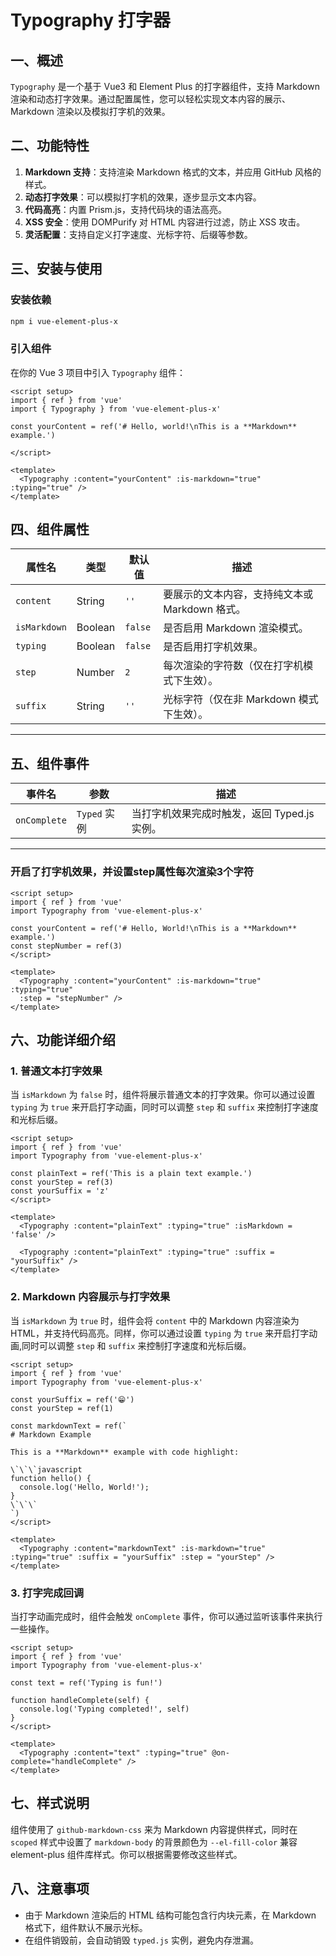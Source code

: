 # Typography 打字器

## 一、概述

`Typography` 是一个基于 Vue3 和 Element Plus 的打字器组件，支持 Markdown 渲染和动态打字效果。通过配置属性，您可以轻松实现文本内容的展示、Markdown 渲染以及模拟打字机的效果。

## 二、功能特性

1. **Markdown 支持**：支持渲染 Markdown 格式的文本，并应用 GitHub 风格的样式。
2. **动态打字效果**：可以模拟打字机的效果，逐步显示文本内容。
3. **代码高亮**：内置 Prism.js，支持代码块的语法高亮。
4. **XSS 安全**：使用 DOMPurify 对 HTML 内容进行过滤，防止 XSS 攻击。
5. **灵活配置**：支持自定义打字速度、光标字符、后缀等参数。

## 三、安装与使用

### 安装依赖

```bash
npm i vue-element-plus-x
```

### 引入组件

在你的 Vue 3 项目中引入 `Typography` 组件：

```vue
<script setup>
import { ref } from 'vue'
import { Typography } from 'vue-element-plus-x'

const yourContent = ref('# Hello, world!\nThis is a **Markdown** example.')

</script>

<template>
  <Typography :content="yourContent" :is-markdown="true" :typing="true" />
</template>
```

## 四、组件属性

| 属性名       | 类型    | 默认值  | 描述                                           |
| ------------ | ------- | ------- | ---------------------------------------------- |
| `content`    | String  | `''`    | 要展示的文本内容，支持纯文本或 Markdown 格式。 |
| `isMarkdown` | Boolean | `false` | 是否启用 Markdown 渲染模式。                   |
| `typing`     | Boolean | `false` | 是否启用打字机效果。                           |
| `step`       | Number  | `2`     | 每次渲染的字符数（仅在打字机模式下生效）。     |
| `suffix`     | String  | `''`    | 光标字符（仅在非 Markdown 模式下生效）。       |

---

## 五、组件事件

| 事件名       | 参数         | 描述                                         |
| ------------ | ------------ | -------------------------------------------- |
| `onComplete` | `Typed` 实例 | 当打字机效果完成时触发，返回 Typed.js 实例。 |

---

### 开启了打字机效果，并设置step属性每次渲染3个字符
```vue
<script setup>
import { ref } from 'vue'
import Typography from 'vue-element-plus-x'

const yourContent = ref('# Hello, World!\nThis is a **Markdown** example.')
const stepNumber = ref(3)
</script>

<template>
  <Typography :content="yourContent" :is-markdown="true" :typing="true" 
  :step = "stepNumber" />
</template>
```


## 六、功能详细介绍


### 1. 普通文本打字效果

当 `isMarkdown` 为 `false` 时，组件将展示普通文本的打字效果。你可以通过设置 `typing` 为 `true` 来开启打字动画，同时可以调整 `step` 和 `suffix` 来控制打字速度和光标后缀。

```vue
<script setup>
import { ref } from 'vue'
import Typography from 'vue-element-plus-x'

const plainText = ref('This is a plain text example.')
const yourStep = ref(3)
const yourSuffix = 'z'
</script>

<template>
  <Typography :content="plainText" :typing="true" :isMarkdown = 'false' />

  <Typography :content="plainText" :typing="true" :suffix = "yourSuffix" />
</template>
```

### 2. Markdown 内容展示与打字效果

当 `isMarkdown` 为 `true` 时，组件会将 `content` 中的 Markdown 内容渲染为 HTML，并支持代码高亮。同样，你可以通过设置 `typing` 为 `true` 来开启打字动画,同时可以调整 `step` 和 `suffix` 来控制打字速度和光标后缀。

```vue
<script setup>
import { ref } from 'vue'
import Typography from 'vue-element-plus-x'

const yourSuffix = ref('😁')
const yourStep = ref(1)

const markdownText = ref(`
# Markdown Example

This is a **Markdown** example with code highlight:

\`\`\`javascript
function hello() {
  console.log('Hello, World!');
}
\`\`\`
`)
</script>

<template>
  <Typography :content="markdownText" :is-markdown="true" :typing="true" :suffix = "yourSuffix" :step = "yourStep" />
</template>
```

### 3. 打字完成回调

当打字动画完成时，组件会触发 `onComplete` 事件，你可以通过监听该事件来执行一些操作。

```vue
<script setup>
import { ref } from 'vue'
import Typography from 'vue-element-plus-x'

const text = ref('Typing is fun!')

function handleComplete(self) {
  console.log('Typing completed!', self)
}
</script>

<template>
  <Typography :content="text" :typing="true" @on-complete="handleComplete" />
</template>
```

## 七、样式说明

组件使用了 `github-markdown-css` 来为 Markdown 内容提供样式，同时在 `scoped` 样式中设置了 `markdown-body` 的背景颜色为 `--el-fill-color` 兼容 element-plus 组件库样式。你可以根据需要修改这些样式。

## 八、注意事项

- 由于 Markdown 渲染后的 HTML 结构可能包含行内块元素，在 Markdown 格式下，组件默认不展示光标。
- 在组件销毁前，会自动销毁 `typed.js` 实例，避免内存泄漏。
